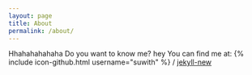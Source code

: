 ```yaml
---
layout: page
title: About
permalink: /about/
---
```


Hhahahahahaha Do you want to know me?
hey
You can find me at:
{% include icon-github.html username="suwith" %} /
[jekyll-new](https://github.com/suwith/suwith.github.io)

